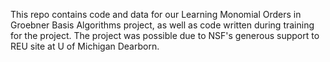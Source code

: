 This repo contains code and data for our Learning Monomial Orders in Groebner Basis Algorithms project, as well as code written during training for the project.
The project was possible due to NSF's generous support to REU site at U of Michigan Dearborn. 
